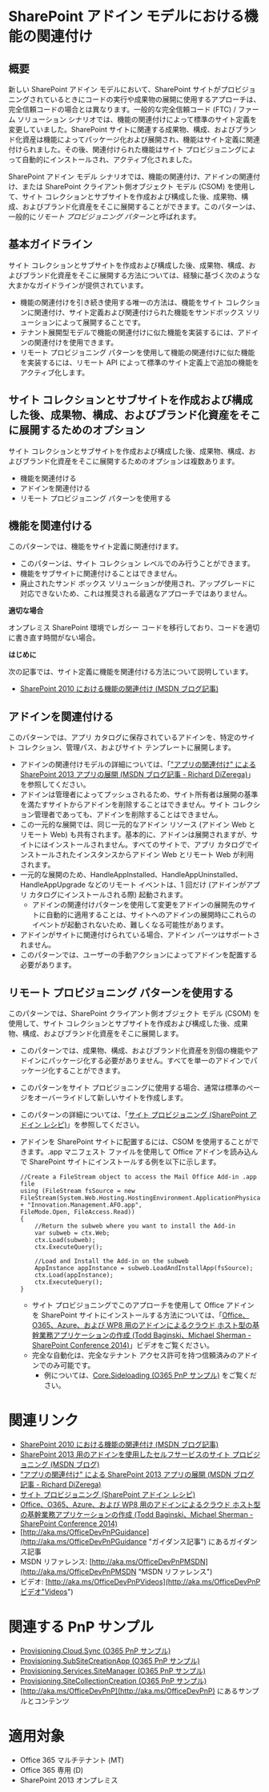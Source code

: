 SharePoint アドイン モデルにおける機能の関連付け
===============================================

概要
-------

新しい SharePoint アドイン モデルにおいて、SharePoint サイトがプロビジョニングされているときにコードの実行や成果物の展開に使用するアプローチは、完全信頼コードの場合とは異なります。一般的な完全信頼コード (FTC) / ファーム ソリューション シナリオでは、機能の関連付けによって標準のサイト定義を変更していました。SharePoint サイトに関連する成果物、構成、およびブランド化資産は機能によってパッケージ化および展開され、機能はサイト定義に関連付けられました。その後、関連付けられた機能はサイト プロビジョニングによって自動的にインストールされ、アクティブ化されました。

SharePoint アドイン モデル シナリオでは、機能の関連付け、アドインの関連付け、または SharePoint クライアント側オブジェクト モデル (CSOM) を使用して、サイト コレクションとサブサイトを作成および構成した後、成果物、構成、およびブランド化資産をそこに展開することができます。このパターンは、一般的に*リモート プロビジョニング パターン*と呼ばれます。

基本ガイドライン
---------------------

サイト コレクションとサブサイトを作成および構成した後、成果物、構成、およびブランド化資産をそこに展開する方法については、経験に基づく次のような大まかなガイドラインが提供されています。

- 機能の関連付けを引き続き使用する唯一の方法は、機能をサイト コレクションに関連付け、サイト定義および関連付けられた機能をサンドボックス ソリューションによって展開することです。    
- テナント展開型モデルで機能の関連付けに似た機能を実装するには、アドインの関連付けを使用できます。
- リモート プロビジョニング パターンを使用して機能の関連付けに似た機能を実装するには、リモート API によって標準のサイト定義上で追加の機能をアクティブ化します。

サイト コレクションとサブサイトを作成および構成した後、成果物、構成、およびブランド化資産をそこに展開するためのオプション
---------------------------------------------------------------------------------------------------------------------------------

サイト コレクションとサブサイトを作成および構成した後、成果物、構成、およびブランド化資産をそこに展開するためのオプションは複数あります。

- 機能を関連付ける
- アドインを関連付ける
- リモート プロビジョニング パターンを使用する   

機能を関連付ける
---------------
このパターンでは、機能をサイト定義に関連付けます。
    
- このパターンは、サイト コレクション レベルでのみ行うことができます。
- 機能をサブサイトに関連付けることはできません。
- 廃止されたサンド ボックス ソリューションが使用され、アップグレードに対応できないため、これは推奨される最適なアプローチではありません。

**適切な場合**

オンプレミス SharePoint 環境でレガシー コードを移行しており、コードを適切に書き直す時間がない場合。

**はじめに**

次の記事では、サイト定義に機能を関連付ける方法について説明しています。

- [SharePoint 2010 における機能の関連付け (MSDN ブログ記事)](http://blogs.msdn.com/b/kunal_mukherjee/archive/2011/01/11/feature-stapling-in-sharepoint-2010.aspx)

アドインを関連付ける
--------------
このパターンでは、アプリ カタログに保存されているアドインを、特定のサイト コレクション、管理パス、およびサイト テンプレートに展開します。

- アドインの関連付けモデルの詳細については、「["アプリの関連付け" による SharePoint 2013 アプリの展開 (MSDN ブログ記事 - Richard DiZerega)](http://blogs.msdn.com/b/richard_dizeregas_blog/archive/2013/09/18/10399333.aspx)」を参照してください。
- アドインは管理者によってプッシュされるため、サイト所有者は展開の基準を満たすサイトからアドインを削除することはできません。サイト コレクション管理者であっても、アドインを削除することはできません。
- この一元的な展開では、同じ一元的なアドイン リソース (アドイン Web とリモート Web) も共有されます。基本的に、アドインは展開されますが、サイトにはインストールされません。すべてのサイトで、アプリ カタログでインストールされたインスタンスからアドイン Web とリモート Web が利用されます。
- 一元的な展開のため、HandleAppInstalled、HandleAppUninstalled、HandleAppUpgrade などのリモート イベントは、1 回だけ (アドインがアプリ カタログにインストールされる際) 起動されます。
    + アドインの関連付けパターンを使用して変更をアドインの展開先のサイトに自動的に適用することは、サイトへのアドインの展開時にこれらのイベントが起動されないため、難しくなる可能性があります。
- アドインがサイトに関連付けられている場合、アドイン パーツはサポートされません。
- このパターンでは、ユーザーの手動アクションによってアドインを配置する必要があります。

リモート プロビジョニング パターンを使用する
-----------------------------------

このパターンでは、SharePoint クライアント側オブジェクト モデル (CSOM) を使用して、サイト コレクションとサブサイトを作成および構成した後、成果物、構成、およびブランド化資産をそこに展開します。

- このパターンでは、成果物、構成、およびブランド化資産を別個の機能やアドインにパッケージ化する必要がありません。すべてを単一のアドインでパッケージ化することができます。
- このパターンをサイト プロビジョニングに使用する場合、通常は標準のページをオーバーライドして新しいサイトを作成します。
- このパターンの詳細については、「[サイト プロビジョニング (SharePoint アドイン レシピ)](site-provisioning-sharepoint-add-in.md)」を参照してください。
- アドインを SharePoint サイトに配置するには、CSOM を使用することができます。.app マニフェスト ファイルを使用して Office アドインを読み込んで SharePoint サイトにインストールする例を以下に示します。

    ```
    //Create a FileStream object to access the Mail Office Add-in .app file 
    using (FileStream fsSource = new FileStream(System.Web.Hosting.HostingEnvironment.ApplicationPhysicalPath + "Innovation.Management.AFO.app",
    FileMode.Open, FileAccess.Read))
    {
        //Return the subweb where you want to install the Add-in
        var subweb = ctx.Web;
        ctx.Load(subweb);
        ctx.ExecuteQuery();

        //Load and Install the Add-in on the subweb
        AppInstance appInstance = subweb.LoadAndInstallApp(fsSource);
        ctx.Load(appInstance);
        ctx.ExecuteQuery();
    }
    ```

    + サイト プロビジョニングでこのアプローチを使用して Office アドインを SharePoint サイトにインストールする方法については、「[Office、O365、Azure、および WP8 用のアドインによるクラウド ホスト型の基幹業務アプリケーションの作成 (Todd Baginski、Michael Sherman - SharePoint Conference 2014)](https://channel9.msdn.com/Events/SharePoint-Conference/2014/SPC361)」ビデオをご覧ください。
    + 完全な自動化は、完全なテナント アクセス許可を持つ信頼済みのアドインでのみ可能です。
        + 例については、[Core.Sideloading (O365 PnP サンプル)](https://github.com/OfficeDev/PnP/tree/master/Samples/Core.SideLoading) をご覧ください。 

関連リンク
=============
- [SharePoint 2010 における機能の関連付け (MSDN ブログ記事)](http://blogs.msdn.com/b/kunal_mukherjee/archive/2011/01/11/feature-stapling-in-sharepoint-2010.aspx)
- [SharePoint 2013 用のアドインを使用したセルフサービスのサイト プロビジョニング (MSDN ブログ)](http://blogs.msdn.com/b/richard_dizeregas_blog/archive/2013/04/04/self-service-site-provisioning-using-apps-for-sharepoint-2013.aspx)
- ["アプリの関連付け" による SharePoint 2013 アプリの展開 (MSDN ブログ記事 - Richard DiZerega)](http://blogs.msdn.com/b/richard_dizeregas_blog/archive/2013/09/18/10399333.aspx)
- [サイト プロビジョニング (SharePoint アドイン レシピ)](site-provisioning-sharepoint-add-in.md)
- [Office、O365、Azure、および WP8 用のアドインによるクラウド ホスト型の基幹業務アプリケーションの作成 (Todd Baginski、Michael Sherman - SharePoint Conference 2014)](https://channel9.msdn.com/Events/SharePoint-Conference/2014/SPC361)
- [http://aka.ms/OfficeDevPnPGuidance](http://aka.ms/OfficeDevPnPGuidance "ガイダンス記事") にあるガイダンス記事
- MSDN リファレンス: [http://aka.ms/OfficeDevPnPMSDN](http://aka.ms/OfficeDevPnPMSDN "MSDN リファレンス")
- ビデオ: [http://aka.ms/OfficeDevPnPVideos](http://aka.ms/OfficeDevPnPビデオ"Videos")

関連する PnP サンプル
===================

- [Provisioning.Cloud.Sync (O365 PnP サンプル)](https://github.com/OfficeDev/PnP/tree/master/Solutions/Provisioning.Cloud.Sync)
- [Provisioning.SubSiteCreationApp (O365 PnP サンプル)](https://github.com/OfficeDev/PnP/tree/master/Samples/Provisioning.SubSiteCreationApp)
- [Provisioning.Services.SiteManager (O365 PnP サンプル)](https://github.com/OfficeDev/PnP/tree/master/Samples/Provisioning.Services.SiteManager)
- [Provisioning.SiteCollectionCreation (O365 PnP サンプル)](https://github.com/OfficeDev/PnP/tree/master/Samples/Provisioning.SiteCollectionCreation)
- [http://aka.ms/OfficeDevPnP](http://aka.ms/OfficeDevPnP) にあるサンプルとコンテンツ

適用対象
==========
- Office 365 マルチテナント (MT)
- Office 365 専用 (D)
- SharePoint 2013 オンプレミス
